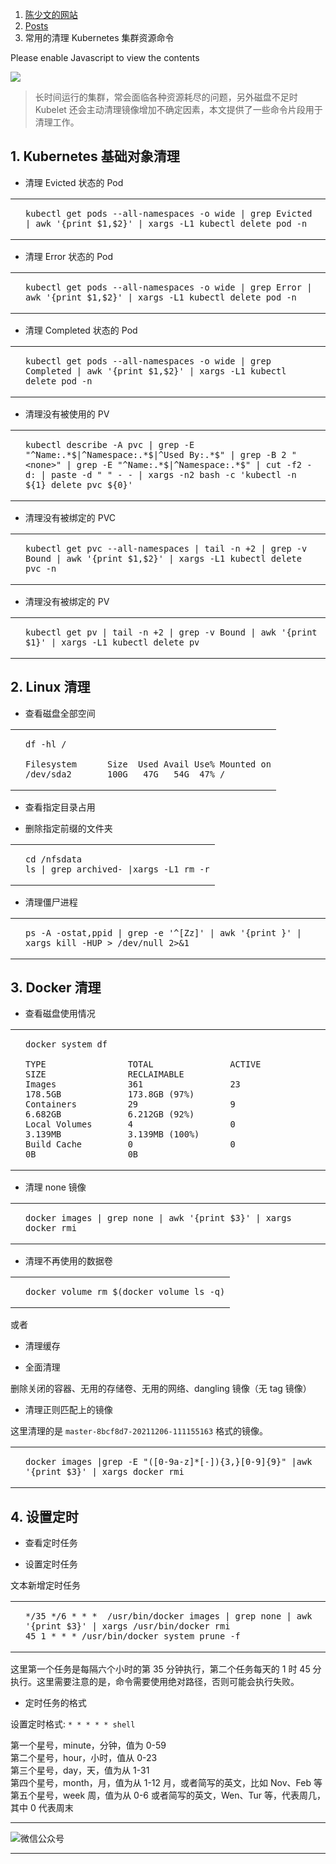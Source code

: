 1.  [陈少文的网站](https://www.chenshaowen.com/)
2.  [Posts](https://www.chenshaowen.com/post/)
3.  常用的清理 Kubernetes 集群资源命令

Please enable Javascript to view the contents

![](https://www.chenshaowen.com/blog/images/2021/12/k8s-cleaner.png)

> 长时间运行的集群，常会面临各种资源耗尽的问题，另外磁盘不足时 Kubelet 还会主动清理镜像增加不确定因素，本文提供了一些命令片段用于清理工作。

## 1\. Kubernetes 基础对象清理

-   清理 Evicted 状态的 Pod

<table><tbody><tr><td></td><td><pre tabindex="0"><code data-lang="bash"><span><span>kubectl get pods --all-namespaces -o wide <span>|</span> grep Evicted <span>|</span> awk <span>'{print $1,$2}'</span> <span>|</span> xargs -L1 kubectl delete pod -n
</span></span></code></pre><span title="Copy to clipboard"></span></td></tr></tbody></table>

-   清理 Error 状态的 Pod

<table><tbody><tr><td></td><td><pre tabindex="0"><code data-lang="bash"><span><span>kubectl get pods --all-namespaces -o wide <span>|</span> grep Error <span>|</span> awk <span>'{print $1,$2}'</span> <span>|</span> xargs -L1 kubectl delete pod -n
</span></span></code></pre><span title="Copy to clipboard"></span></td></tr></tbody></table>

-   清理 Completed 状态的 Pod

<table><tbody><tr><td></td><td><pre tabindex="0"><code data-lang="bash"><span><span>kubectl get pods --all-namespaces -o wide <span>|</span> grep Completed <span>|</span> awk <span>'{print $1,$2}'</span> <span>|</span> xargs -L1 kubectl delete pod -n
</span></span></code></pre><span title="Copy to clipboard"></span></td></tr></tbody></table>

-   清理没有被使用的 PV

<table><tbody><tr><td></td><td><pre tabindex="0"><code data-lang="bash"><span><span>kubectl describe -A pvc <span>|</span> grep -E <span>"^Name:.*</span>$<span>|^Namespace:.*</span>$<span>|^Used By:.*</span>$<span>"</span> <span>|</span> grep -B <span>2</span> <span>"&lt;none&gt;"</span> <span>|</span> grep -E <span>"^Name:.*</span>$<span>|^Namespace:.*</span>$<span>"</span> <span>|</span> cut -f2 -d: <span>|</span> paste -d <span>" "</span> - - <span>|</span> xargs -n2 bash -c <span>'kubectl -n ${1} delete pvc ${0}'</span>
</span></span></code></pre><span title="Copy to clipboard"></span></td></tr></tbody></table>

-   清理没有被绑定的 PVC

<table><tbody><tr><td></td><td><pre tabindex="0"><code data-lang="bash"><span><span>kubectl get pvc --all-namespaces <span>|</span> tail -n +2 <span>|</span> grep -v Bound <span>|</span> awk <span>'{print $1,$2}'</span> <span>|</span> xargs -L1 kubectl delete pvc -n
</span></span></code></pre><span title="Copy to clipboard"></span></td></tr></tbody></table>

-   清理没有被绑定的 PV

<table><tbody><tr><td></td><td><pre tabindex="0"><code data-lang="bash"><span><span>kubectl get pv <span>|</span> tail -n +2 <span>|</span> grep -v Bound <span>|</span> awk <span>'{print $1}'</span> <span>|</span> xargs -L1 kubectl delete pv
</span></span></code></pre><span title="Copy to clipboard"></span></td></tr></tbody></table>

## 2\. Linux 清理

-   查看磁盘全部空间

<table><tbody><tr><td></td><td><pre tabindex="0"><code data-lang="bash"><span><span>df -hl /
</span></span><span><span>
</span></span><span><span>Filesystem      Size  Used Avail Use% Mounted on
</span></span><span><span>/dev/sda2       100G   47G   54G  47% /
</span></span></code></pre><span title="Copy to clipboard"></span></td></tr></tbody></table>

-   查看指定目录占用

-   删除指定前缀的文件夹

<table><tbody><tr><td></td><td><pre tabindex="0"><code data-lang="bash"><span><span><span>cd</span> /nfsdata
</span></span><span><span>ls <span>|</span> grep archived- <span>|</span>xargs -L1 rm -r
</span></span></code></pre><span title="Copy to clipboard"></span></td></tr></tbody></table>

-   清理僵尸进程

<table><tbody><tr><td></td><td><pre tabindex="0"><code data-lang="bash"><span><span>ps -A -ostat,ppid <span>|</span> grep -e <span>'^[Zz]'</span> <span>|</span> awk <span>'{print }'</span> <span>|</span> xargs <span>kill</span> -HUP &gt; /dev/null 2&gt;<span>&amp;</span><span>1</span>
</span></span></code></pre><span title="Copy to clipboard"></span></td></tr></tbody></table>

## 3\. Docker 清理

-   查看磁盘使用情况

<table><tbody><tr><td></td><td><pre tabindex="0"><code data-lang="bash"><span><span>docker system df
</span></span><span><span>
</span></span><span><span>TYPE                TOTAL               ACTIVE              SIZE                RECLAIMABLE
</span></span><span><span>Images              <span>361</span>                 <span>23</span>                  178.5GB             173.8GB <span>(</span>97%<span>)</span>
</span></span><span><span>Containers          <span>29</span>                  <span>9</span>                   6.682GB             6.212GB <span>(</span>92%<span>)</span>
</span></span><span><span>Local Volumes       <span>4</span>                   <span>0</span>                   3.139MB             3.139MB <span>(</span>100%<span>)</span>
</span></span><span><span>Build Cache         <span>0</span>                   <span>0</span>                   0B                  0B
</span></span></code></pre><span title="Copy to clipboard"></span></td></tr></tbody></table>

-   清理 none 镜像

<table><tbody><tr><td></td><td><pre tabindex="0"><code data-lang="bash"><span><span>docker images <span>|</span> grep none <span>|</span> awk <span>'{print $3}'</span> <span>|</span> xargs docker rmi
</span></span></code></pre><span title="Copy to clipboard"></span></td></tr></tbody></table>

-   清理不再使用的数据卷

<table><tbody><tr><td></td><td><pre tabindex="0"><code data-lang="bash"><span><span>docker volume rm <span>$(</span>docker volume ls -q<span>)</span>
</span></span></code></pre><span title="Copy to clipboard"></span></td></tr></tbody></table>

或者

-   清理缓存

-   全面清理

删除关闭的容器、无用的存储卷、无用的网络、dangling 镜像（无 tag 镜像）

-   清理正则匹配上的镜像

这里清理的是 `master-8bcf8d7-20211206-111155163` 格式的镜像。

<table><tbody><tr><td></td><td><pre tabindex="0"><code data-lang="bash"><span><span>docker images <span>|</span>grep -E <span>"([0-9a-z]*[-]){3,}[0-9]{9}"</span> <span>|</span>awk <span>'{print $3}'</span> <span>|</span> xargs docker rmi
</span></span></code></pre><span title="Copy to clipboard"></span></td></tr></tbody></table>

## 4\. 设置定时

-   查看定时任务

-   设置定时任务

文本新增定时任务

<table><tbody><tr><td></td><td><pre tabindex="0"><code data-lang="bash"><span><span>*/35 */6 * * *  /usr/bin/docker images <span>|</span> grep none <span>|</span> awk <span>'{print $3}'</span> <span>|</span> xargs /usr/bin/docker rmi
</span></span><span><span><span>45</span> <span>1</span> * * * /usr/bin/docker system prune -f
</span></span></code></pre><span title="Copy to clipboard"></span></td></tr></tbody></table>

这里第一个任务是每隔六个小时的第 35 分钟执行，第二个任务每天的 1 时 45 分执行。这里需要注意的是，命令需要使用绝对路径，否则可能会执行失败。

-   定时任务的格式

设置定时格式: `* * * * * shell`

第一个星号，minute，分钟，值为 0-59  
第二个星号，hour，小时，值从 0-23  
第三个星号，day，天，值为从 1-31  
第四个星号，month，月，值为从 1-12 月，或者简写的英文，比如 Nov、Feb 等  
第五个星号，week 周，值为从 0-6 或者简写的英文，Wen、Tur 等，代表周几，其中 0 代表周末

___

![微信公众号](https://www.chenshaowen.com/static/images/vinqi.jpg)

___